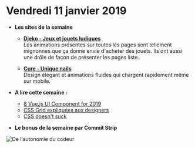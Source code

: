 Vendredi 11 janvier 2019
===========================

- **Les sites de la semaine**
   + **[Djeko - Jeux et jouets ludiques](http://www.djeco.com/fr)**  
    Les animations présentes sur toutes les pages sont tellement mignonnes que ça donne envie d'acheter des jouets. 
    Ils ont aussi une drôle de façon de présenter les pages liste.
    
   + **[Cure - Unique nails](https://curenails.co/)**  
    Design élégant et animations fluides qui chargent rapidement même sur mobile.

- **A lire cette semaine :**
    + [8 Vue.js UI Component for 2019](https://medium.com/swlh/8-vue-js-ui-component-for-2019-79fc43d6da79)
    + [CSS Grid expliquées aux designers](https://open.nytimes.com/css-grid-for-designers-f74a883b98f5)
    + [CSS doesn't suck](https://andy-bell.design/wrote/css-doesnt-suck/)
    
- **Le bonus de la semaine par Commit Strip**

![De l’autonomie du codeur](https://www.commitstrip.com/wp-content/uploads/2019/01/Strip-Ind%C3%A9pendance-du-codeur-650-finalV2.jpg)
